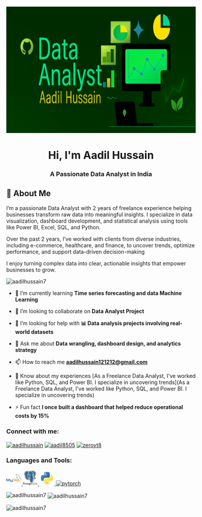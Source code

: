 ![logo](https://github.com/AadilHussain7/AadilHussain7/blob/main/Banner.png)
<h1 align="center">Hi, I'm Aadil Hussain</h1>
<h3 align="center">A Passionate Data Analyst in India</h3>
</head>
<body>

  <div class="about-container">
    <h2>💼 About Me</h2>
    <p>I’m a passionate Data Analyst with 2 years of freelance 
    experience helping businesses transform raw data into
    meaningful insights. I specialize in data visualization, dashboard 
    development, and statistical analysis using tools like Power BI, Excel, SQL, and Python.</p>
    <p>Over the past 2 years, I’ve worked with clients from diverse industries, 
    including e-commerce, healthcare, and finance, to
    uncover trends, optimize performance, and support data-driven
    decision-making</p>
    <p>I enjoy turning complex data into clear, actionable insights that
    empower businesses to grow.</p>
  </div>
</body>
</html>

<p align="left"> <img src="https://komarev.com/ghpvc/?username=aadilhussain7&label=Profile%20views&color=0e75b6&style=flat" alt="aadilhussain7" /> </p>

- 🌱 I’m currently learning **Time series forecasting and data Machine Learning**

- 👯 I’m looking to collaborate on **Data Analyst Project**

- 🤝 I’m looking for help with **📊 Data analysis projects involving real-world datasets**

- 💬 Ask me about **Data wrangling, dashboard design, and analytics strategy**

- 📫 How to reach me **aadilhussain121212@gmail.com**

- 📄 Know about my experiences [As a Freelance Data Analyst, I've worked like Python, SQL, and Power BI. I specialize in uncovering trends](As a Freelance Data Analyst, I've worked like Python, SQL, and Power BI. I specialize in uncovering trends)

- ⚡ Fun fact **I once built a dashboard that helped reduce operational costs by 15%**

<h3 align="left">Connect with me:</h3>
<p align="left">
<a href="https://linkedin.com/in/aadilhussain" target="blank"><img align="center" src="https://raw.githubusercontent.com/rahuldkjain/github-profile-readme-generator/master/src/images/icons/Social/linked-in-alt.svg" alt="aadilhussain" height="30" width="40" /></a>
<a href="https://instagram.com/aadil8505" target="blank"><img align="center" src="https://raw.githubusercontent.com/rahuldkjain/github-profile-readme-generator/master/src/images/icons/Social/instagram.svg" alt="aadil8505" height="30" width="40" /></a>
<a href="https://www.youtube.com/c/zeroyt8" target="blank"><img align="center" src="https://raw.githubusercontent.com/rahuldkjain/github-profile-readme-generator/master/src/images/icons/Social/youtube.svg" alt="zeroyt8" height="30" width="40" /></a>
</p>

<h3 align="left">Languages and Tools:</h3>
<p align="left"> <a href="https://www.mysql.com/" target="_blank" rel="noreferrer"> <img src="https://raw.githubusercontent.com/devicons/devicon/master/icons/mysql/mysql-original-wordmark.svg" alt="mysql" width="40" height="40"/> </a> <a href="https://www.postgresql.org" target="_blank" rel="noreferrer"> <img src="https://raw.githubusercontent.com/devicons/devicon/master/icons/postgresql/postgresql-original-wordmark.svg" alt="postgresql" width="40" height="40"/> </a> <a href="https://www.python.org" target="_blank" rel="noreferrer"> <img src="https://raw.githubusercontent.com/devicons/devicon/master/icons/python/python-original.svg" alt="python" width="40" height="40"/> </a> <a href="https://pytorch.org/" target="_blank" rel="noreferrer"> <img src="https://www.vectorlogo.zone/logos/pytorch/pytorch-icon.svg" alt="pytorch" width="40" height="40"/> </a> </p>

<p><img align="left" src="https://github-readme-stats.vercel.app/api/top-langs?username=aadilhussain7&show_icons=true&locale=en&layout=compact" alt="aadilhussain7" /></p>

<p>&nbsp;<img align="center" src="https://github-readme-stats.vercel.app/api?username=aadilhussain7&show_icons=true&locale=en" alt="aadilhussain7" /></p>

<p><img align="center" src="https://github-readme-streak-stats.herokuapp.com/?user=aadilhussain7&" alt="aadilhussain7" /></p>
